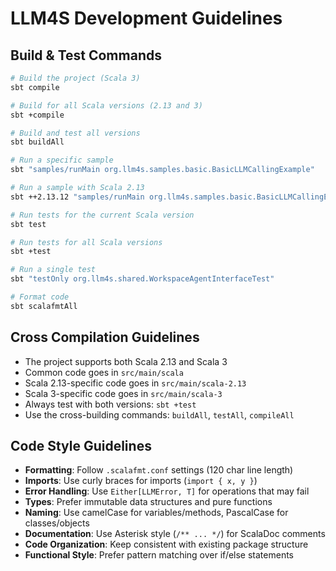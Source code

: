 # LLM4S Development Guidelines

## Build & Test Commands
```bash
# Build the project (Scala 3)
sbt compile

# Build for all Scala versions (2.13 and 3)
sbt +compile

# Build and test all versions
sbt buildAll

# Run a specific sample 
sbt "samples/runMain org.llm4s.samples.basic.BasicLLMCallingExample"

# Run a sample with Scala 2.13
sbt ++2.13.12 "samples/runMain org.llm4s.samples.basic.BasicLLMCallingExample"

# Run tests for the current Scala version
sbt test

# Run tests for all Scala versions
sbt +test

# Run a single test
sbt "testOnly org.llm4s.shared.WorkspaceAgentInterfaceTest"

# Format code
sbt scalafmtAll
```

## Cross Compilation Guidelines
- The project supports both Scala 2.13 and Scala 3
- Common code goes in `src/main/scala`
- Scala 2.13-specific code goes in `src/main/scala-2.13`
- Scala 3-specific code goes in `src/main/scala-3`
- Always test with both versions: `sbt +test`
- Use the cross-building commands: `buildAll`, `testAll`, `compileAll`

## Code Style Guidelines
- **Formatting**: Follow `.scalafmt.conf` settings (120 char line length)
- **Imports**: Use curly braces for imports (`import { x, y }`)
- **Error Handling**: Use `Either[LLMError, T]` for operations that may fail
- **Types**: Prefer immutable data structures and pure functions
- **Naming**: Use camelCase for variables/methods, PascalCase for classes/objects
- **Documentation**: Use Asterisk style (`/** ... */`) for ScalaDoc comments
- **Code Organization**: Keep consistent with existing package structure
- **Functional Style**: Prefer pattern matching over if/else statements